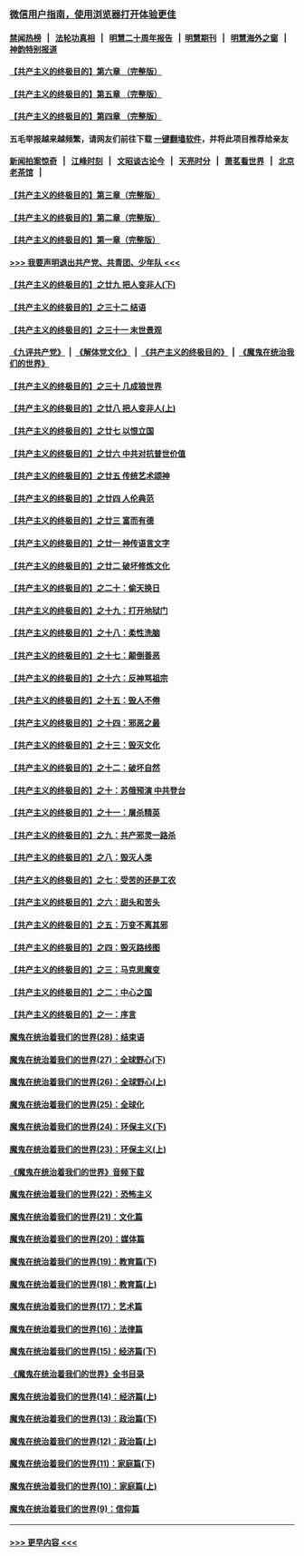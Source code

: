 ### [微信用户指南，使用浏览器打开体验更佳](https://github.com/gfw-breaker/banned-news1/blob/master/indexes/wechat-guide.md?t=0)
#### [禁闻热榜](热点新闻.md?t=0)  &nbsp;&nbsp;|&nbsp;&nbsp; [法轮功真相](https://github.com/gfw-breaker/truth/blob/master/README.md?t=0) &nbsp;&nbsp;|&nbsp;&nbsp; [明慧二十周年报告](https://github.com/gfw-breaker/mh-reports/blob/master/README.md?t=0) &nbsp;&nbsp;|&nbsp;&nbsp;[明慧期刊](https://github.com/gfw-breaker/mh-qikan) &nbsp;&nbsp;|&nbsp;&nbsp; [明慧海外之窗](https://github.com/gfw-breaker/mh-news/blob/master/README.md?t=0) &nbsp;&nbsp;|&nbsp;&nbsp; [神韵特别报道](https://github.com/gfw-breaker/mh-news/blob/master/shenyun.md?t=0)
#### [【共产主义的终极目的】第六章 （完整版）](../pages/nsc422/n11428913.md?t=02091111) 
#### [【共产主义的终极目的】第五章 （完整版）](../pages/nsc422/n11428912.md?t=02091111) 
#### [【共产主义的终极目的】第四章 （完整版）](../pages/nsc422/n11428907.md?t=02091111) 
#### 五毛举报越来越频繁，请网友们前往下载 [一键翻墙软件](https://github.com/gfw-breaker/ssr-accounts)，并将此项目推荐给亲友
#### [新闻拍案惊奇](https://github.com/gfw-breaker/banned-news1/blob/master/pages/link4.md) &nbsp;&nbsp;|&nbsp;&nbsp; [江峰时刻](https://github.com/gfw-breaker/banned-news1/blob/master/pages/link4.md) &nbsp;&nbsp;|&nbsp;&nbsp; [文昭谈古论今](https://github.com/gfw-breaker/banned-news1/blob/master/pages/link4.md) &nbsp;&nbsp;|&nbsp;&nbsp; [天亮时分](https://github.com/gfw-breaker/banned-news1/blob/master/pages/link4.md) &nbsp;&nbsp;|&nbsp;&nbsp; [萧茗看世界](https://github.com/gfw-breaker/banned-news1/blob/master/pages/link4.md) &nbsp;&nbsp;|&nbsp;&nbsp; [北京老茶馆](https://github.com/gfw-breaker/banned-news1/blob/master/pages/link4.md) &nbsp;&nbsp;|&nbsp;&nbsp; 
#### [【共产主义的终极目的】第三章（完整版）](../pages/nsc422/n11428848.md?t=02091111) 
#### [【共产主义的终极目的】第二章（完整版）](../pages/nsc422/n11428831.md?t=02091111) 
#### [【共产主义的终极目的】第一章（完整版）](../pages/nsc422/n11417651.md?t=02091111) 
#### [>>> 我要声明退出共产党、共青团、少年队 <<<](https://github.com/begood0513/goodnews/blob/master/quit/letter.md) 
#### [【共产主义的终极目的】之廿九 把人变非人(下)](../pages/nsc422/n11344140.md?t=02091111) 
#### [【共产主义的终极目的】之三十二 结语](../pages/nsc422/n11360535.md?t=02091111) 
#### [【共产主义的终极目的】之三十一 末世景观](../pages/nsc422/n11351129.md?t=02091111) 
#### [《九评共产党》](https://github.com/begood0513/9ping.md/blob/master/README.md) &nbsp;|&nbsp; [《解体党文化》](../../../../jtdwh.md/blob/master/README.md)  &nbsp;|&nbsp; [《共产主义的终极目的》](../../../../gczydzjmd.md/blob/master/README.md) &nbsp;|&nbsp; [《魔鬼在统治我们的世界》](../../../../mgztzwmdsj.md/blob/master/README.md) 
#### [【共产主义的终极目的】之三十 几成狼世界](../pages/nsc422/n11348280.md?t=02091111) 
#### [【共产主义的终极目的】之廿八 把人变非人(上)](../pages/nsc422/n11340492.md?t=02091111) 
#### [【共产主义的终极目的】之廿七 以恨立国](../pages/nsc422/n11336944.md?t=02091111) 
#### [【共产主义的终极目的】之廿六 中共对抗普世价值](../pages/nsc422/n11324785.md?t=02091111) 
#### [【共产主义的终极目的】之廿五 传统艺术颂神](../pages/nsc422/n11296396.md?t=02091111) 
#### [【共产主义的终极目的】之廿四 人伦典范](../pages/nsc422/n11296397.md?t=02091111) 
#### [【共产主义的终极目的】之廿三 富而有德](../pages/nsc422/n11283598.md?t=02091111) 
#### [【共产主义的终极目的】之廿一 神传语言文字](../pages/nsc422/n11263265.md?t=02091111) 
#### [【共产主义的终极目的】之廿二 破坏修炼文化](../pages/nsc422/n11245728.md?t=02091111) 
#### [【共产主义的终极目的】之二十：偷天换日](../pages/nsc422/n11238846.md?t=02091111) 
#### [【共产主义的终极目的】之十九：打开地狱门](../pages/nsc422/n11206376.md?t=02091111) 
#### [【共产主义的终极目的】之十八：柔性洗脑](../pages/nsc422/n11199994.md?t=02091111) 
#### [【共产主义的终极目的】之十七：颠倒善恶](../pages/nsc422/n11179782.md?t=02091111) 
#### [【共产主义的终极目的】之十六：反神骂祖宗](../pages/nsc422/n11166798.md?t=02091111) 
#### [【共产主义的终极目的】之十五：毁人不倦](../pages/nsc422/n11166792.md?t=02091111) 
#### [【共产主义的终极目的】之十四：邪恶之最](../pages/nsc422/n11150249.md?t=02091111) 
#### [【共产主义的终极目的】之十三：毁灭文化](../pages/nsc422/n11135227.md?t=02091111) 
#### [【共产主义的终极目的】之十二：破坏自然](../pages/nsc422/n11135214.md?t=02091111) 
#### [【共产主义的终极目的】之十：苏俄预演 中共登台](../pages/nsc422/n11118424.md?t=02091111) 
#### [【共产主义的终极目的】之十一：屠杀精英](../pages/nsc422/n11118442.md?t=02091111) 
#### [【共产主义的终极目的】之九：共产邪灵一路杀](../pages/nsc422/n11114139.md?t=02091111) 
#### [【共产主义的终极目的】之八：毁灭人类](../pages/nsc422/n11108503.md?t=02091111) 
#### [【共产主义的终极目的】之七：受苦的还是工农](../pages/nsc422/n11101809.md?t=02091111) 
#### [【共产主义的终极目的】之六：甜头和苦头](../pages/nsc422/n11096971.md?t=02091111) 
#### [【共产主义的终极目的】之五：万变不离其邪](../pages/nsc422/n11091285.md?t=02091111) 
#### [【共产主义的终极目的】之四：毁灭路线图](../pages/nsc422/n11086284.md?t=02091111) 
#### [【共产主义的终极目的】之三：马克思魔变](../pages/nsc422/n11061941.md?t=02091111) 
#### [【共产主义的终极目的】之二：中心之国](../pages/nsc422/n11047728.md?t=02091111) 
#### [【共产主义的终极目的】之一：序言](../pages/nsc422/n11086077.md?t=02091111) 
#### [魔鬼在统治着我们的世界(28)：结束语](../pages/nsc422/n10936246.md?t=02091111) 
#### [魔鬼在统治着我们的世界(27)：全球野心(下)](../pages/nsc422/n10928319.md?t=02091111) 
#### [魔鬼在统治着我们的世界(26)：全球野心(上)](../pages/nsc422/n10900318.md?t=02091111) 
#### [魔鬼在统治着我们的世界(25)：全球化](../pages/nsc422/n10788205.md?t=02091111) 
#### [魔鬼在统治着我们的世界(24)：环保主义(下)](../pages/nsc422/n10695307.md?t=02091111) 
#### [魔鬼在统治着我们的世界(23)：环保主义(上)](../pages/nsc422/n10688613.md?t=02091111) 
#### [《魔鬼在统治着我们的世界》音频下载](../pages/nsc422/n10635553.md?t=02091111) 
#### [魔鬼在统治着我们的世界(22)：恐怖主义](../pages/nsc422/n10614727.md?t=02091111) 
#### [魔鬼在统治着我们的世界(21)：文化篇](../pages/nsc422/n10597706.md?t=02091111) 
#### [魔鬼在统治着我们的世界(20)：媒体篇](../pages/nsc422/n10586579.md?t=02091111) 
#### [魔鬼在统治着我们的世界(19)：教育篇(下)](../pages/nsc422/n10564808.md?t=02091111) 
#### [魔鬼在统治着我们的世界(18)：教育篇(上)](../pages/nsc422/n10526970.md?t=02091111) 
#### [魔鬼在统治着我们的世界(17)：艺术篇](../pages/nsc422/n10499093.md?t=02091111) 
#### [魔鬼在统治着我们的世界(16)：法律篇](../pages/nsc422/n10485969.md?t=02091111) 
#### [魔鬼在统治着我们的世界(15)：经济篇(下)](../pages/nsc422/n10469975.md?t=02091111) 
#### [《魔鬼在统治着我们的世界》全书目录](../pages/nsc422/n10464261.md?t=02091111) 
#### [魔鬼在统治着我们的世界(14)：经济篇(上)](../pages/nsc422/n10457370.md?t=02091111) 
#### [魔鬼在统治着我们的世界(13)：政治篇(下)](../pages/nsc422/n10448270.md?t=02091111) 
#### [魔鬼在统治着我们的世界(12)：政治篇(上)](../pages/nsc422/n10444576.md?t=02091111) 
#### [魔鬼在统治着我们的世界(11)：家庭篇(下)](../pages/nsc422/n10440961.md?t=02091111) 
#### [魔鬼在统治着我们的世界(10)：家庭篇(上)](../pages/nsc422/n10435448.md?t=02091111) 
#### [魔鬼在统治着我们的世界(9)：信仰篇](../pages/nsc422/n10432159.md?t=02091111) 

----
#### [ >>> 更早内容 <<< ](../indexes/nsc422-earlier.md)
